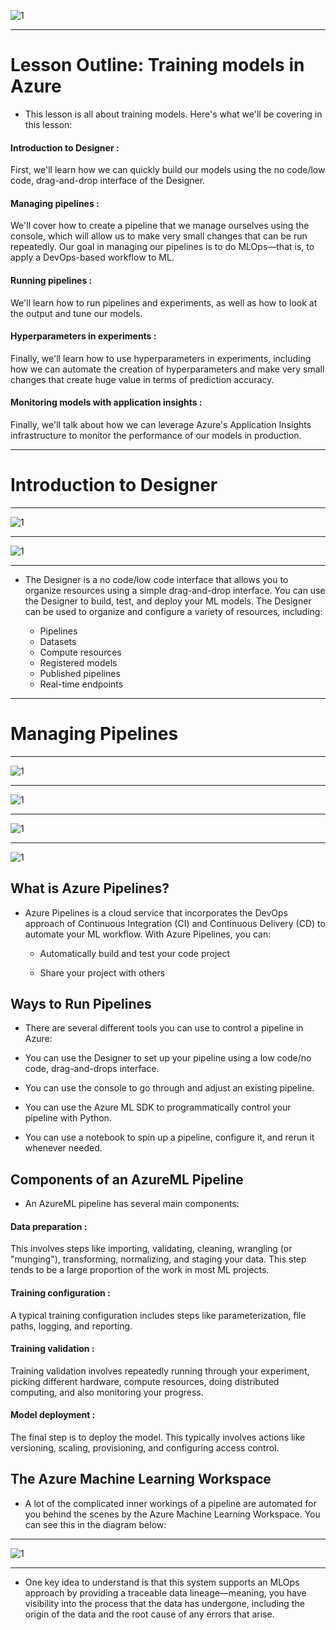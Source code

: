 ![1](screen1.png)


---


# Lesson Outline: Training models in Azure

* This lesson is all about training models. Here's what we'll be covering in this lesson:

#### Introduction to Designer : 
First, we'll learn how we can quickly build our models using the no code/low code, drag-and-drop interface of the Designer.

#### Managing pipelines :

We'll cover how to create a pipeline that we manage ourselves using the console, which will allow us to make very small changes that can be run repeatedly. Our goal in managing our pipelines is to do MLOps—that is, to apply a DevOps-based workflow to ML.

#### Running pipelines :

We'll learn how to run pipelines and experiments, as well as how to look at the output and tune our models.

#### Hyperparameters in experiments :

Finally, we'll learn how to use hyperparameters in experiments, including how we can automate the creation of hyperparameters and make very small changes that create huge value in terms of prediction accuracy.

#### Monitoring models with application insights :

Finally, we'll talk about how we can leverage Azure's Application Insights infrastructure to monitor the performance of our models in production.


---

# Introduction to Designer

---

![1](screen2.png)

---

![1](screen3.png)


---

* The Designer is a no code/low code interface that allows you to organize resources using a simple drag-and-drop interface. You can use the Designer to build, test, and deploy your ML models. The Designer can be used to organize and configure a variety of resources, including:

	* Pipelines
	* Datasets
	* Compute resources
	* Registered models
	* Published pipelines
	* Real-time endpoints


---

# Managing Pipelines

---

![1](screen4.png)

---

![1](screen5.png)

---

![1](screen6.png)

---

![1](screen7.png)


## What is Azure Pipelines?

* Azure Pipelines is a cloud service that incorporates the DevOps approach of Continuous Integration (CI) and Continuous Delivery (CD) to automate your ML workflow. With Azure Pipelines, you can:

	* Automatically build and test your code project
	
	* Share your project with others


## Ways to Run Pipelines

* There are several different tools you can use to control a pipeline in Azure:

* You can use the Designer to set up your pipeline using a low code/no code, drag-and-drops interface.

* You can use the console to go through and adjust an existing pipeline.

* You can use the Azure ML SDK to programmatically control your pipeline with Python.

* You can use a notebook to spin up a pipeline, configure it, and rerun it whenever needed.


## Components of an AzureML Pipeline

* An AzureML pipeline has several main components:

#### Data preparation :

This involves steps like importing, validating, cleaning, wrangling (or "munging"), transforming, normalizing, and staging your data. This step tends to be a large proportion of the work in most ML projects.

#### Training configuration :

A typical training configuration includes steps like parameterization, file paths, logging, and reporting.

#### Training validation :

Training validation involves repeatedly running through your experiment, picking different hardware, compute resources, doing distributed computing, and also monitoring your progress.

#### Model deployment :

The final step is to deploy the model. This typically involves actions like versioning, scaling, provisioning, and configuring access control.


## The Azure Machine Learning Workspace

* A lot of the complicated inner workings of a pipeline are automated for you behind the scenes by the Azure Machine Learning Workspace. You can see this in the diagram below:

---

![1](screen8.png)

---


* One key idea to understand is that this system supports an MLOps approach by providing a traceable data lineage—meaning, you have visibility into the process that the data has undergone, including the origin of the data and the root cause of any errors that arise.





















